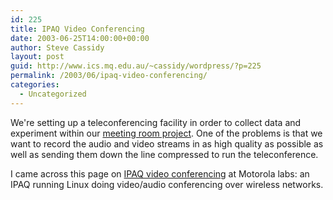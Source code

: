 ```yaml
---
id: 225
title: IPAQ Video Conferencing
date: 2003-06-25T14:00:00+00:00
author: Steve Cassidy
layout: post
guid: http://www.ics.mq.edu.au/~cassidy/wordpress/?p=225
permalink: /2003/06/ipaq-video-conferencing/
categories:
  - Uncategorized
---
```

We're setting up a teleconferencing facility in order to collect data and experiment within our [meeting room project](). One of the problems is that we want to record the audio and video streams in as high quality as possible as well as sending them down the line compressed to run the teleconference. 

I came across this page on [IPAQ video conferencing](http://internet2.motlabs.com/ipaq/index.htm) at Motorola labs: an IPAQ running Linux doing video/audio conferencing over wireless networks.
